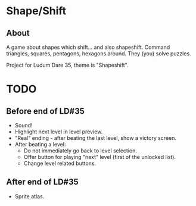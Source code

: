 Shape/Shift
===========

About
-----

A game about shapes which shift... and also shapeshift. Command triangles,
squares, pentagons, hexagons around. They (you) solve puzzles.

Project for Ludum Dare 35, theme is "Shapeshift".

TODO
====

Before end of LD#35
-------------------

- Sound!
- Highlight next level in level preview.
- "Real" ending - after beating the last level, show a victory screen.
- After beating a level:
  - Do not immediately go back to level selection.
  - Offer button for playing "next" level (first of the unlocked list).
  - Change level related buttons.

After end of LD#35
------------------

- Sprite atlas.
